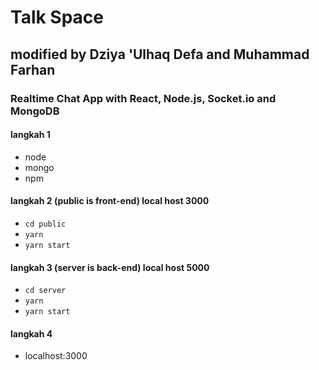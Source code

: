 # Talk Space

## modified by Dziya 'Ulhaq Defa and Muhammad Farhan

###  Realtime Chat App with React, Node.js, Socket.io and MongoDB


#### langkah 1
- node
- mongo
- npm

####  langkah 2 (public is front-end) local host 3000
- `cd public`
- `yarn`
- `yarn start`

#### langkah 3 (server is back-end) local host 5000
- `cd server`
- `yarn`
- `yarn start`
#### langkah 4
- localhost:3000





